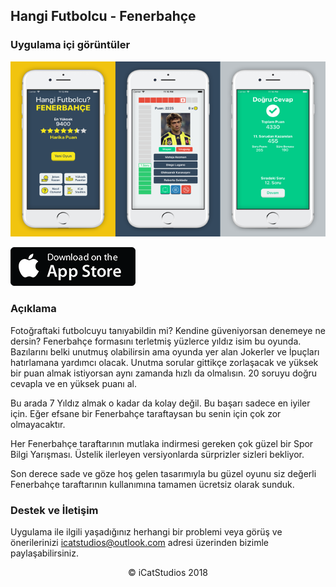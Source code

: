 ## Hangi Futbolcu - Fenerbahçe

### Uygulama içi görüntüler

![Image](https://github.com/webwarrior06/hangifutbolcu/raw/master/images/fblanding.PNG)

<a href="https://itunes.apple.com/us/app"><img src="https://github.com/webwarrior06/hangifutbolcu/raw/master/images/appstore.png" 
alt="Mağazaya gidin" width="200" height="62"/></a>

### Açıklama

Fotoğraftaki futbolcuyu tanıyabildin mi? Kendine güveniyorsan denemeye ne dersin? Fenerbahçe formasını terletmiş yüzlerce yıldız isim bu oyunda. Bazılarını belki unutmuş olabilirsin ama oyunda yer alan Jokerler ve İpuçları hatırlamana yardımcı olacak. Unutma sorular gittikçe zorlaşacak ve yüksek bir puan almak istiyorsan aynı zamanda hızlı da olmalısın. 20 soruyu doğru cevapla ve en yüksek puanı al. 

Bu arada 7 Yıldız almak o kadar da kolay değil. Bu başarı sadece en iyiler için. Eğer efsane bir Fenerbahçe taraftaysan bu senin için çok zor olmayacaktır.

Her Fenerbahçe taraftarının mutlaka indirmesi gereken çok güzel bir Spor Bilgi Yarışması. Üstelik ilerleyen versiyonlarda sürprizler sizleri bekliyor.

Son derece sade ve göze hoş gelen tasarımıyla bu güzel oyunu siz değerli Fenerbahçe taraftarının kullanımına tamamen ücretsiz olarak sunduk.

### Destek ve İletişim

Uygulama ile ilgili yaşadığınız herhangi bir problemi veya görüş ve önerilerinizi icatstudios@outlook.com adresi üzerinden bizimle paylaşabilirsiniz.


<p align="center">
© iCatStudios 2018
</p>
